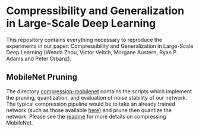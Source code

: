 # Compressibility and Generalization in Large-Scale Deep Learning

This repository contains everything necessary to reproduce the experiments
in our paper: Compressibility and Generalization in Large-Scale Deep Learning
(Wenda Zhou, Victor Veitch, Morgane Austern, Ryan P. Adams and Peter Orbanz).


## MobileNet Pruning

The directory [compression-mobilenet](https://github.com/wendazhou/nnet-compression-generalization/tree/master/scripts/compression-mobilenet)
contains the scripts which implement the pruning, quantization, and evaluation of noise stability of our network.
The typical compression pipeline would be to take an already trained network (such as those available [here](https://research.googleblog.com/2017/06/mobilenets-open-source-models-for.html))
and prune then quantize the network. Please see the [readme](https://github.com/wendazhou/nnet-compression-generalization/blob/master/scripts/compression-mobilenet/README.md)
for more details on compressing MobileNet.
